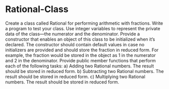 # Rational-Class
Create a class called Rational for performing arithmetic with fractions. Write a program to test your class. Use integer variables to represent the private data of the class—the numerator and the denominator. Provide a constructor that enables an object of this class to be initialized when it’s declared. The constructor should contain default values in case no initializers are provided and should store the fraction in reduced form. For example, the fraction would be stored in the object as 1 in the numerator and 2 in the denominator. Provide public member functions that perform each of the following tasks: a) Adding two Rational numbers. The result should be stored in reduced form. b) Subtracting two Rational numbers. The result should be stored in reduced form. c) Multiplying two Rational numbers. The result should be stored in reduced form.
